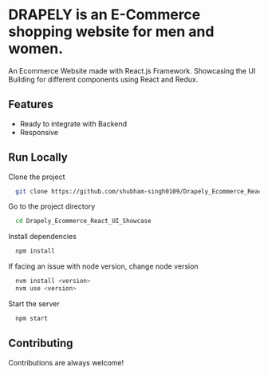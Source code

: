 # DRAPELY is an E-Commerce shopping website for men and women.

An Ecommerce Website made with React.js Framework. Showcasing the UI Building for different components using React and Redux. 

## Features

- Ready to integrate with Backend
- Responsive

## Run Locally

Clone the project

```bash
  git clone https://github.com/shubham-singh0109/Drapely_Ecommerce_React_UI_Showcase.git
```

Go to the project directory

```bash
  cd Drapely_Ecommerce_React_UI_Showcase
```

Install dependencies

```bash
  npm install
```
If facing an issue with node version, change node version

```bash
  nvm install <version>
  nvm use <version>
```

Start the server

```bash
  npm start
```

## Contributing

Contributions are always welcome!



